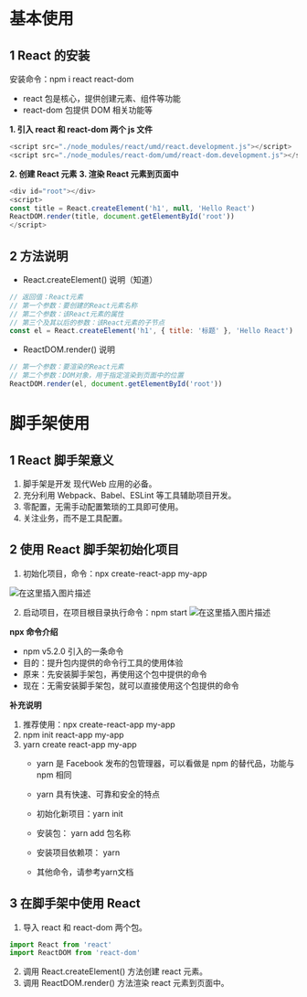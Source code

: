 # 基本使用
## 1 React 的安装
安装命令：npm i react react-dom
- react 包是核心，提供创建元素、组件等功能
- react-dom 包提供 DOM 相关功能等

**1. 引入 react 和 react-dom 两个 js 文件**
```js
<script src="./node_modules/react/umd/react.development.js"></script>
<script src="./node_modules/react-dom/umd/react-dom.development.js"></script>
```
**2. 创建 React 元素**
**3. 渲染 React 元素到页面中**
```js
<div id="root"></div>
<script>
const title = React.createElement('h1', null, 'Hello React')
ReactDOM.render(title, document.getElementById('root'))
</script>
```
## 2 方法说明
- React.createElement() 说明（知道）
```js
// 返回值：React元素
// 第一个参数：要创建的React元素名称
// 第二个参数：该React元素的属性
// 第三个及其以后的参数：该React元素的子节点
const el = React.createElement('h1', { title: '标题' }, 'Hello React')
```
- ReactDOM.render() 说明
```js
// 第一个参数：要渲染的React元素
// 第二个参数：DOM对象，用于指定渲染到页面中的位置
ReactDOM.render(el, document.getElementById('root'))
```
# 脚手架使用
## 1 React 脚手架意义
1. 脚手架是开发 现代Web 应用的必备。
2. 充分利用 Webpack、Babel、ESLint 等工具辅助项目开发。
3. 零配置，无需手动配置繁琐的工具即可使用。
4. 关注业务，而不是工具配置。

## 2 使用 React 脚手架初始化项目
1. 初始化项目，命令：npx create-react-app my-app

![在这里插入图片描述](https://img-blog.csdnimg.cn/cdf6b8f0490f42d8a1b2b4bd2599a52f.png)

2.  启动项目，在项目根目录执行命令：npm start
![在这里插入图片描述](https://img-blog.csdnimg.cn/b31da2fe8d4a4d109a072e0ef61d250d.png)

**npx 命令介绍**
- npm v5.2.0 引入的一条命令
- 目的：提升包内提供的命令行工具的使用体验
- 原来：先安装脚手架包，再使用这个包中提供的命令
- 现在：无需安装脚手架包，就可以直接使用这个包提供的命令

**补充说明**
1. 推荐使用：npx create-react-app my-app
2. npm init react-app my-app
3. yarn create react-app my-app
	- yarn 是 Facebook 发布的包管理器，可以看做是 npm 的替代品，功能与 npm 相同

 	- yarn 具有快速、可靠和安全的特点
 	- 初始化新项目：yarn init
 	- 安装包： yarn add 包名称
 	- 安装项目依赖项： yarn
 	- 其他命令，请参考yarn文档

## 3 在脚手架中使用 React
1. 导入 react 和 react-dom 两个包。
```js
import React from 'react'
import ReactDOM from 'react-dom'
```
2. 调用 React.createElement() 方法创建 react 元素。
3. 调用 ReactDOM.render() 方法渲染 react 元素到页面中。